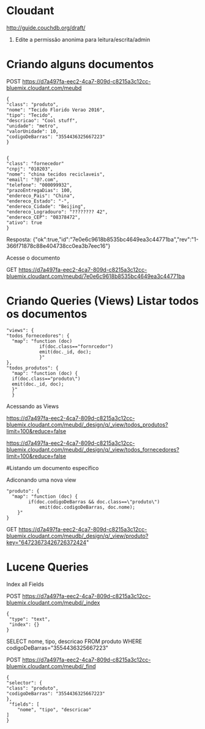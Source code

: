 # Cloudant
http://guide.couchdb.org/draft/

1. Edite a permissão anonima para leitura/escrita/admin

# Criando alguns documentos

POST https://d7a497fa-eec2-4ca7-809d-c8215a3c12cc-bluemix.cloudant.com/meubd

    {
    "class": "produto",
    "nome": "Tecido Florido Verao 2016",
    "tipo": "Tecido",
    "descricao": "Cool stuff",
    "unidade": "metro",
    "valorUnidade": 10,
    "codigoDeBarras": "3554436325667223"
    }
    

    {
    "class": "fornecedor"
    "cnpj": "010203",
    "nome": "china tecidos reciclaveis",
    "email": "?@?.com",
    "telefone": "000099932",
    "prazoEntregaDias": 100,
    "endereco_Pais": "China",
    "endereco_Estado": "-",
    "endereco_Cidade": "Beijing",
    "endereco_Logradouro": "???????? 42",
    "endereco_CEP": "08378472",
    "ativo": true
    }

Resposta: {"ok":true,"id":"7e0e6c9618b8535bc4649ea3c44771ba","rev":"1-366f71878c88e404738cc0ea3b7eec16"}

Acesse o documento

GET https://d7a497fa-eec2-4ca7-809d-c8215a3c12cc-bluemix.cloudant.com/meubd/7e0e6c9618b8535bc4649ea3c44771ba


# Criando Queries (Views) Listar todos os documentos

    "views": {
    "todos_fornecedores": {
      "map": "function (doc) 
                if(doc.class=="fornrcedor")  
                emit(doc._id, doc);
                }"
    },
    "todos_produtos": {
      "map": "function (doc) {
      if(doc.class=="produto\")
      emit(doc._id, doc);
      }"
      }
      
Acessando as Views 

https://d7a497fa-eec2-4ca7-809d-c8215a3c12cc-bluemix.cloudant.com/meubd/_design/q/_view/todos_produtos?limit=100&reduce=false

https://d7a497fa-eec2-4ca7-809d-c8215a3c12cc-bluemix.cloudant.com/meubd/_design/q/_view/todos_fornecedores?limit=100&reduce=false

#Listando um documento específico

Adiconando uma nova view

    "produto": {
      "map": "function (doc) {
            if(doc.codigoDeBarras && doc.class==\"produto\")   
                emit(doc.codigoDeBarras, doc.nome);
        }"
    }

GET https://d7a497fa-eec2-4ca7-809d-c8215a3c12cc-bluemix.cloudant.com/meudb/_design/q/_view/produto?key="64723673426726372424"

# Lucene Queries

Index all Fields 

POST https://d7a497fa-eec2-4ca7-809d-c8215a3c12cc-bluemix.cloudant.com/meubd/_index

    {
     "type": "text",
     "index": {}
    }


SELECT nome, tipo, descricao FROM produto WHERE codigoDeBarras="3554436325667223"

POST  https://d7a497fa-eec2-4ca7-809d-c8215a3c12cc-bluemix.cloudant.com/meubd/_find


    {
    "selector": {
    "class": "produto",
    "codigoDeBarras": "3554436325667223"
    },
     "fields": [
        "nome", "tipo", "descricao"
    ]
    }
    
